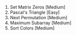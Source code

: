 
1. Set Matrix Zeros [Medium]
2. Pascal's Triangle [Easy]
3. Next Permutation [Medium]
4. Maximum Subarray [Medium]
5. Sort Colors [Medium]